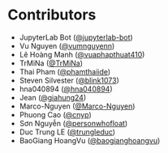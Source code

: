 # Contributors

* JupyterLab Bot ([@jupyterlab-bot](https://crowdin.com/profile/jupyterlab-bot))
* Vu Nguyen ([@vumnguyenn](https://crowdin.com/profile/vumnguyenn))
* Lê Hoàng Manh ([@vuaphapthuat410](https://crowdin.com/profile/vuaphapthuat410))
* TrMiNa ([@TrMiNa](https://crowdin.com/profile/TrMiNa))
* Thai Pham ([@phamthaiide](https://crowdin.com/profile/phamthaiide))
* Steven Silvester ([@blink1073](https://crowdin.com/profile/blink1073))
* hna040894 ([@hna040894](https://crowdin.com/profile/hna040894))
* Jean ([@giahung24](https://crowdin.com/profile/giahung24))
* Marco-Nguyen ([@Marco-Nguyen](https://crowdin.com/profile/Marco-Nguyen))
* Phuong Cao ([@cnyp](https://crowdin.com/profile/cnyp))
* Sơn Nguyễn ([@personwhofloat](https://crowdin.com/profile/personwhofloat))
* Duc Trung LE ([@trungleduc](https://crowdin.com/profile/trungleduc))
* BaoGiang HoangVu ([@baogianghoangvu](https://crowdin.com/profile/baogianghoangvu))
